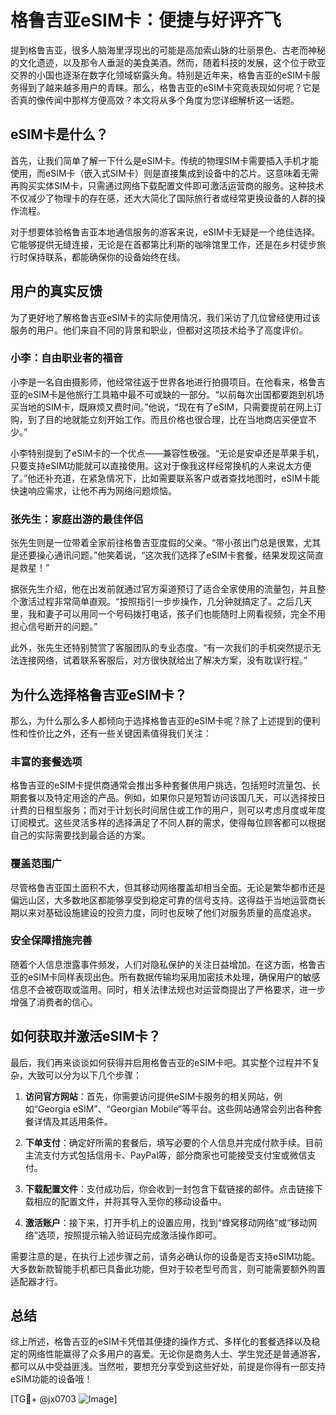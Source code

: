 # 格鲁吉亚eSIM卡：便捷与好评齐飞

提到格鲁吉亚，很多人脑海里浮现出的可能是高加索山脉的壮丽景色、古老而神秘的文化遗迹，以及那令人垂涎的美食美酒。然而，随着科技的发展，这个位于欧亚交界的小国也逐渐在数字化领域崭露头角。特别是近年来，格鲁吉亚的eSIM卡服务得到了越来越多用户的青睐。那么，格鲁吉亚的eSIM卡究竟表现如何呢？它是否真的像传闻中那样方便高效？本文将从多个角度为您详细解析这一话题。

## eSIM卡是什么？

首先，让我们简单了解一下什么是eSIM卡。传统的物理SIM卡需要插入手机才能使用，而eSIM卡（嵌入式SIM卡）则是直接集成到设备中的芯片。这意味着无需再购买实体SIM卡，只需通过网络下载配置文件即可激活运营商的服务。这种技术不仅减少了物理卡的存在感，还大大简化了国际旅行者或经常更换设备的人群的操作流程。

对于想要体验格鲁吉亚本地通信服务的游客来说，eSIM卡无疑是一个绝佳选择。它能够提供无缝连接，无论是在首都第比利斯的咖啡馆里工作，还是在乡村徒步旅行时保持联系，都能确保你的设备始终在线。

## 用户的真实反馈

为了更好地了解格鲁吉亚eSIM卡的实际使用情况，我们采访了几位曾经使用过该服务的用户。他们来自不同的背景和职业，但都对这项技术给予了高度评价。

### 小李：自由职业者的福音

小李是一名自由摄影师，他经常往返于世界各地进行拍摄项目。在他看来，格鲁吉亚的eSIM卡是他旅行工具箱中最不可或缺的一部分。“以前每次出国都要跑到机场买当地的SIM卡，既麻烦又费时间。”他说，“现在有了eSIM，只需要提前在网上订购，到了目的地就能立刻开始工作。而且价格也很合理，比在当地商店买便宜不少。”

小李特别提到了eSIM卡的一个优点——兼容性极强。“无论是安卓还是苹果手机，只要支持eSIM功能就可以直接使用。这对于像我这样经常换机的人来说太方便了。”他还补充道，在紧急情况下，比如需要联系客户或者查找地图时，eSIM卡能快速响应需求，让他不再为网络问题烦恼。

### 张先生：家庭出游的最佳伴侣

张先生则是一位带着全家前往格鲁吉亚度假的父亲。“带小孩出门总是很累，尤其是还要操心通讯问题。”他笑着说，“这次我们选择了eSIM卡套餐，结果发现这简直是救星！”

据张先生介绍，他在出发前就通过官方渠道预订了适合全家使用的流量包，并且整个激活过程非常简单直观。“按照指引一步步操作，几分钟就搞定了。之后几天里，我和妻子可以用同一个号码拨打电话，孩子们也能随时上网看视频，完全不用担心信号断开的问题。”

此外，张先生还特别赞赏了客服团队的专业态度。“有一次我们的手机突然提示无法连接网络，试着联系客服后，对方很快就给出了解决方案，没有耽误行程。”

## 为什么选择格鲁吉亚eSIM卡？

那么，为什么那么多人都倾向于选择格鲁吉亚的eSIM卡呢？除了上述提到的便利性和性价比之外，还有一些关键因素值得我们关注：

### 丰富的套餐选项

格鲁吉亚的eSIM卡提供商通常会推出多种套餐供用户挑选，包括短时流量包、长期套餐以及特定用途的产品。例如，如果你只是短暂访问该国几天，可以选择按日计费的日租型服务；而对于计划长时间居住或工作的用户，则可以考虑月度或年度订阅模式。这些灵活多样的选择满足了不同人群的需求，使得每位顾客都可以根据自己的实际需要找到最合适的方案。

### 覆盖范围广

尽管格鲁吉亚国土面积不大，但其移动网络覆盖却相当全面。无论是繁华都市还是偏远山区，大多数地区都能够享受到稳定可靠的信号支持。这得益于当地运营商长期以来对基础设施建设的投资力度，同时也反映了他们对服务质量的高度追求。

### 安全保障措施完善

随着个人信息泄露事件频发，人们对隐私保护的关注日益增加。在这方面，格鲁吉亚的eSIM卡同样表现出色。所有数据传输均采用加密技术处理，确保用户的敏感信息不会被窃取或滥用。同时，相关法律法规也对运营商提出了严格要求，进一步增强了消费者的信心。

## 如何获取并激活eSIM卡？

最后，我们再来谈谈如何获得并启用格鲁吉亚的eSIM卡吧。其实整个过程并不复杂，大致可以分为以下几个步骤：

1. **访问官方网站**：首先，你需要访问提供eSIM卡服务的相关网站，例如“Georgia eSIM”、“Georgian Mobile”等平台。这些网站通常会列出各种套餐详情及其适用条件。
   
2. **下单支付**：确定好所需的套餐后，填写必要的个人信息并完成付款手续。目前主流支付方式包括信用卡、PayPal等，部分商家也可能接受支付宝或微信支付。

3. **下载配置文件**：支付成功后，你会收到一封包含下载链接的邮件。点击链接下载相应的配置文件，并将其导入至你的移动设备中。

4. **激活账户**：接下来，打开手机上的设置应用，找到“蜂窝移动网络”或“移动网络”选项，按照提示输入验证码完成激活操作即可。

需要注意的是，在执行上述步骤之前，请务必确认你的设备是否支持eSIM功能。大多数新款智能手机都已具备此功能，但对于较老型号而言，则可能需要额外购置适配器才行。

## 总结

综上所述，格鲁吉亚的eSIM卡凭借其便捷的操作方式、多样化的套餐选择以及稳定的网络性能赢得了众多用户的喜爱。无论你是商务人士、学生党还是普通游客，都可以从中受益匪浅。当然啦，要想充分享受到这些好处，前提是你得有一部支持eSIM功能的设备哦！

[TG💪+ @jx0703 ![Image](https://github.com/user-attachments/assets/dbca1d08-cadb-493c-b0ec-ad6f7a83f270)]